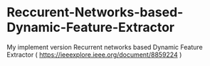 # Reccurent-Networks-based-Dynamic-Feature-Extractor
My implement version Recurrent networks based Dynamic Feature Extractor ( https://ieeexplore.ieee.org/document/8859224 )
